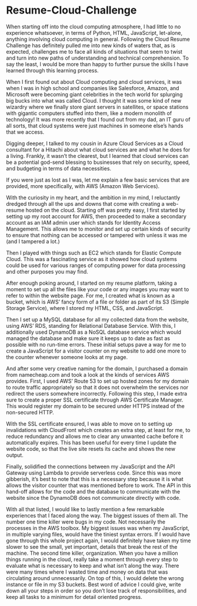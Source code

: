 # Resume-Cloud-Challenge

  When starting off into the cloud computing atmosphere, I had little to no experience whatsoever, in terms of Python, HTML, JavaScript, let-alone, anything involving cloud computing in general. Following the Cloud Resume Challenge has definitely pulled me into new kinds of waters that, as is expected, challenges me to face all kinds of situations that seem to twist and turn into new paths of understanding and technical comprehension. To say the least, I would be more than happy to further pursue the skills I have learned through this learning process.

  When I first found out about Cloud computing and cloud services, it was when I was in high school and companies like Salesforce, Amazon, and Microsoft were becoming giant celebrities in the tech world for splurging big bucks into what was called Cloud. I thought it was some kind of new wizardry where we finally store giant servers in satellites, or space stations with gigantic computers stuffed into them, like a modern monolith of technology! It was more recently that I found out from my dad, an IT guru of all sorts, that cloud systems were just machines in someone else’s hands that we access. 

  Digging deeper, I talked to my cousin in Azure Cloud Services as a Cloud consultant for a Hitachi about what cloud services are and what he does for a living. Frankly, it wasn’t the clearest, but I learned that cloud services can be a potential god-send blessing to businesses that rely on security, speed, and budgeting in terms of data necessities. 

If you were just as lost as I was, let me explain a few basic services that are provided, more specifically, with AWS (Amazon Web Services).

  With the curiosity in my heart, and the ambition in my mind, I reluctantly dredged through all the ups and downs that come with creating a web-resume hosted on the cloud. Starting off was pretty easy, I first started by setting up my root account for AWS, then proceeded to make a secondary account as an IAM admin user which stands for Identity Access Management. This allows me to monitor and set up certain kinds of security to ensure that nothing can be accessed or tampered with unless it was me (and I tampered a lot.) 

  Then I played with things such as EC2 which stands for Elastic Compute Cloud. This was a fascinating service as it showed how cloud systems could be used for various ranges of computing power for data processing and other purposes you may find. 

  After enough poking around, I started on my resume platform, taking a moment to set up all the files like your code or any images you may want to refer to within the website page. For me, I created what is known as a bucket, which is AWS’ fancy form of a file or folder as part of its S3 (Simple Storage Service), where I stored my HTML, CSS, and JavaScript.

  Then I set up a MySQL database for all my collected data from the website, using AWS’ RDS, standing for Relational Database Service. With this, I additionally used DynamoDB as a NoSQL database service which would managed the database and make sure it keeps up to date as fast as possible with no run-time errors. These initial setups pave a way for me to create a JavaScript for a visitor counter on my website to add one more to the counter whenever someone looks at my page. 

  And after some very creative naming for the domain, I purchased a domain from namecheap.com and took a look at the kinds of services AWS provides. First, I used AWS’ Route 53 to set up hosted zones for my domain to route traffic appropriately so that it does not overwhelm the services nor redirect the users somewhere incorrectly. Following this step, I made extra sure to create a proper SSL certificate through AWS Certificate Manager. This would register my domain to be secured under HTTPS instead of the non-secured HTTP. 

  With the SSL certificate ensured, I was able to move on to setting up invalidations with CloudFront which creates an extra step, at least for me, to reduce redundancy and allows me to clear any unwanted cache before it automatically expires. This has been useful for every time I update the website code, so that the live site resets its cache and shows the new output.

  Finally, solidified the connections between my JavaScript and the API Gateway using Lambda to provide serverless code. Since this was more gibberish, it’s best to note that this is a necessary step because it is what allows the visitor counter that was mentioned before to work. The API in this hand-off allows for the code and the database to communicate with the website since the DynamoDB does not communicate directly with code.

  With all that listed, I would like to lastly mention a few remarkable experiences that I faced along the way. The biggest issues of them all. The number one time killer were bugs in my code. Not necessarily the processes in the AWS toolbox. My biggest issues was when my JavaScript, in multiple varying files, would have the tiniest syntax errors. If I would have gone through this whole project again, I would definitely have taken my time slower to see the small, yet important, details that break the rest of the machine. The second time killer, organization. When you have a million things running in the cloud, really take a moment through every step to evaluate what is necessary to keep and what isn’t along the way. There were many times where I wasted time and money on data that was circulating around unnecessarily. On top of this, I would delete the wrong instance or file in my S3 buckets. Best word of advice I could give, write down all your steps in order so you don’t lose track of responsibilities, and keep all tasks to a minimum for detail oriented progress. 


